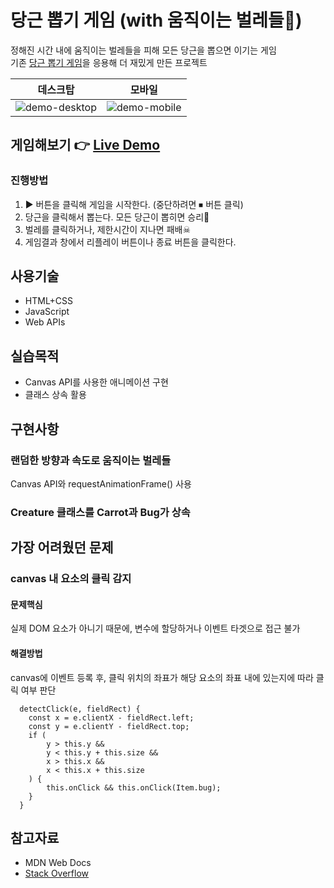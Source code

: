 # 당근 뽑기 게임 (with 움직이는 벌레들🐛)

정해진 시간 내에 움직이는 벌레들을 피해 모든 당근을 뽑으면 이기는 게임<br>
기존 [당근 뽑기 게임](https://github.com/hyunji-lee-dev/pulling-carrots-game)을 응용해 더 재밌게 만든 프로젝트

|                                                        데스크탑                                                        |                                                        모바일                                                         |
| :--------------------------------------------------------------------------------------------------------------------: | :-------------------------------------------------------------------------------------------------------------------: |
| ![demo-desktop](https://user-images.githubusercontent.com/79075688/115543108-fb255f00-a2db-11eb-9dab-b91aca093bf5.gif) | ![demo-mobile](https://user-images.githubusercontent.com/79075688/115543104-f95b9b80-a2db-11eb-8238-d9456ff33704.gif) |

## 게임해보기 👉 [Live Demo](https://hyunji-lee-dev.github.io/pulling-carrots-game-canvas/)

### 진행방법

1. ▶ 버튼을 클릭해 게임을 시작한다. (중단하려면 ⏹ 버튼 클릭)
2. 당근을 클릭해서 뽑는다. 모든 당근이 뽑히면 승리🎉
3. 벌레를 클릭하거나, 제한시간이 지나면 패배☠
4. 게임결과 창에서 리플레이 버튼이나 종료 버튼을 클릭한다.

## 사용기술

- HTML+CSS
- JavaScript
- Web APIs

## 실습목적

- Canvas API를 사용한 애니메이션 구현
- 클래스 상속 활용

## 구현사항

### 랜덤한 방향과 속도로 움직이는 벌레들

Canvas API와 requestAnimationFrame() 사용

### Creature 클래스를 Carrot과 Bug가 상속

## 가장 어려웠던 문제

### canvas 내 요소의 클릭 감지

#### 문제핵심

실제 DOM 요소가 아니기 때문에, 변수에 할당하거나 이벤트 타겟으로 접근 불가

#### 해결방법

canvas에 이벤트 등록 후, 클릭 위치의 좌표가 해당 요소의 좌표 내에 있는지에 따라 클릭 여부 판단

```
  detectClick(e, fieldRect) {
    const x = e.clientX - fieldRect.left;
    const y = e.clientY - fieldRect.top;
    if (
        y > this.y &&
        y < this.y + this.size &&
        x > this.x &&
        x < this.x + this.size
    ) {
        this.onClick && this.onClick(Item.bug);
    }
  }
```

## 참고자료

- MDN Web Docs
- [Stack Overflow](https://stackoverflow.com/questions/9880279/how-do-i-add-a-simple-onclick-event-handler-to-a-canvas-element)
